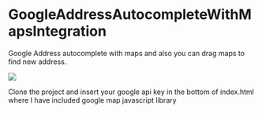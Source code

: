 # GoogleAddressAutocompleteWithMapsIntegration
Google Address autocomplete with maps and also you can drag maps to find new address. 

![](address.gif)


Clone the project and insert your google api key in the bottom of index.html where I have included google map javascript library
